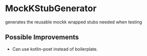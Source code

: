 # MockKStubGenerator

generates the reusable mockk wrapped stubs needed when testing


## Possible Improvements

- Can use kotlin-poet instead of boilerplate.
